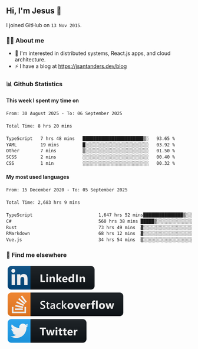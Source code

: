## Hi, I'm Jesus 👋

I joined GitHub on `13 Nov 2015`.

<!-- Talking about you -->

### 👨‍💻 About me

- 👦 I'm interested in distributed systems, React.js apps, and cloud architecture.
- ⚡️ I have a blog at <https://jsantanders.dev/blog>

### 📊 Github Statistics

#### This week I spent my time on

<!--START_SECTION:weekly-->

```txt
From: 30 August 2025 - To: 06 September 2025

Total Time: 8 hrs 20 mins

TypeScript   7 hrs 48 mins   ███████████████████████▒░   93.65 %
YAML         19 mins         █░░░░░░░░░░░░░░░░░░░░░░░░   03.92 %
Other        7 mins          ▒░░░░░░░░░░░░░░░░░░░░░░░░   01.50 %
SCSS         2 mins          ░░░░░░░░░░░░░░░░░░░░░░░░░   00.40 %
CSS          1 min           ░░░░░░░░░░░░░░░░░░░░░░░░░   00.32 %
```

<!--END_SECTION:weekly-->

#### My most used languages

<!--START_SECTION:alltime-->

```txt
From: 15 December 2020 - To: 05 September 2025

Total Time: 2,683 hrs 9 mins

TypeScript                         1,647 hrs 52 mins███████████████▒░░░░░░░░░   61.42 %
C#                                 560 hrs 38 mins █████▒░░░░░░░░░░░░░░░░░░░   20.89 %
Rust                               73 hrs 49 mins  ▓░░░░░░░░░░░░░░░░░░░░░░░░   02.75 %
RMarkdown                          68 hrs 12 mins  ▓░░░░░░░░░░░░░░░░░░░░░░░░   02.54 %
Vue.js                             34 hrs 54 mins  ▒░░░░░░░░░░░░░░░░░░░░░░░░   01.30 %
```

<!--END_SECTION:alltime-->

### 📢 Find me elsewhere

<p>
  <a target="_blank" href="https://linkedin.com/in/jsantanders">
    <img src="https://github.com/jsantanders/jsantanders/blob/master/img/linkedin.svg" alt="LinkedIn" style="vertical-align:top; margin:4px">
  </a>
  
  <a target="_blank" href="https://stackoverflow.com/users/7318331/jesus-santander">
    <img src="https://github.com/jsantanders/jsantanders/blob/master/img/stackoverflow.svg" alt="StackOverflow" style="vertical-align:top; margin:4px">
  </a>
  
  <a target="_blank" href="http://twitter.com/jsantanders">
    <img src="https://github.com/jsantanders/jsantanders/blob/master/img/twitter.svg" alt="Twitter" style="vertical-align:top; margin:4px">
  </a>
</p>
